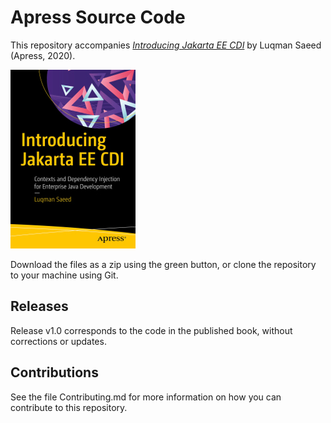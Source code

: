 # Apress Source Code

This repository accompanies [*Introducing Jakarta EE CDI*](https://www.apress.com/9781484256411) by Luqman Saeed (Apress, 2020).

[comment]: #cover
![Cover image](9781484256411.jpg)

Download the files as a zip using the green button, or clone the repository to your machine using Git.

## Releases

Release v1.0 corresponds to the code in the published book, without corrections or updates.

## Contributions

See the file Contributing.md for more information on how you can contribute to this repository.